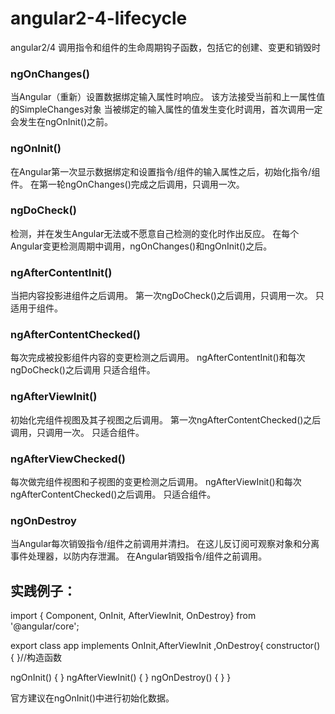 # angular2-4-lifecycle
angular2/4 调用指令和组件的生命周期钩子函数，包括它的创建、变更和销毁时

### ngOnChanges()	
当Angular（重新）设置数据绑定输入属性时响应。 该方法接受当前和上一属性值的SimpleChanges对象
当被绑定的输入属性的值发生变化时调用，首次调用一定会发生在ngOnInit()之前。

### ngOnInit()	
在Angular第一次显示数据绑定和设置指令/组件的输入属性之后，初始化指令/组件。
在第一轮ngOnChanges()完成之后调用，只调用一次。

### ngDoCheck()	
检测，并在发生Angular无法或不愿意自己检测的变化时作出反应。
在每个Angular变更检测周期中调用，ngOnChanges()和ngOnInit()之后。

### ngAfterContentInit()	
当把内容投影进组件之后调用。
第一次ngDoCheck()之后调用，只调用一次。
只适用于组件。

### ngAfterContentChecked()	
每次完成被投影组件内容的变更检测之后调用。
ngAfterContentInit()和每次ngDoCheck()之后调用
只适合组件。

### ngAfterViewInit()	
初始化完组件视图及其子视图之后调用。
第一次ngAfterContentChecked()之后调用，只调用一次。
只适合组件。

### ngAfterViewChecked()	
每次做完组件视图和子视图的变更检测之后调用。
ngAfterViewInit()和每次ngAfterContentChecked()之后调用。
只适合组件。

### ngOnDestroy	
当Angular每次销毁指令/组件之前调用并清扫。 在这儿反订阅可观察对象和分离事件处理器，以防内存泄漏。
在Angular销毁指令/组件之前调用。

## 实践例子：

import { Component, OnInit, AfterViewInit, OnDestroy} from '@angular/core';

export class app implements OnInit,AfterViewInit ,OnDestroy{
  constructor() { }//构造函数

  ngOnInit() { }
  ngAfterViewInit() { }
  ngOnDestroy() { }
}

官方建议在ngOnInit()中进行初始化数据。

